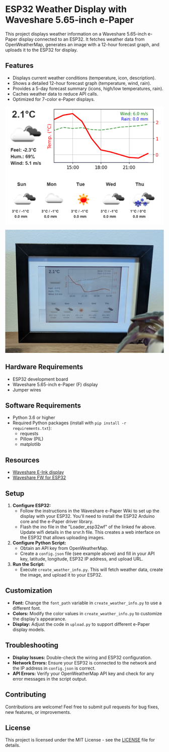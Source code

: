 # ESP32 Weather Display with Waveshare 5.65-inch e-Paper

This project displays weather information on a Waveshare 5.65-inch e-Paper display connected to an ESP32. It fetches weather data from OpenWeatherMap, generates an image with a 12-hour forecast graph, and uploads it to the ESP32 for display.

## Features

* Displays current weather conditions (temperature, icon, description).
* Shows a detailed 12-hour forecast graph (temperature, wind, rain).
* Provides a 5-day forecast summary (icons, high/low temperatures, rain).
* Caches weather data to reduce API calls.
* Optimized for 7-color e-Paper displays.

![Alt text](images/weather.png)

![Alt text](images/build.jpg)

## Hardware Requirements

* ESP32 development board
* Waveshare 5.65-inch e-Paper (F) display
* Jumper wires

## Software Requirements

* Python 3.6 or higher
* Required Python packages (install with `pip install -r requirements.txt`):
    * requests
    * Pillow (PIL)
    * matplotlib

## Resources

* [Waveshare E-Ink display](https://www.waveshare.com/wiki/E-Paper_ESP32_Driver_Board)
* [Waveshare FW for ESP32](https://files.waveshare.com/upload/5/50/E-Paper_ESP32_Driver_Board_Code.7z)

## Setup

1. **Configure ESP32:**
   * Follow the instructions in the Waveshare e-Paper Wiki to set up the display with your ESP32. You'll need to install the ESP32 Arduino core and the e-Paper driver library.
   * Flash the ino file in the "Loader_esp32wf" of the linked fw above. Update wifi details in the srvr.h file. This creates a web interface on the ESP32 that allows uploading images.
2. **Configure Python Script:**
   * Obtain an API key from OpenWeatherMap.
   * Create a `config.json` file (see example above) and fill in your API key, latitude, longitude, ESP32 IP address, and upload URL.
3. **Run the Script:**
   * Execute `create_weather_info.py`. This will fetch weather data, create the image, and upload it to your ESP32.

## Customization

* **Font:** Change the `font_path` variable in `create_weather_info.py` to use a different font.
* **Colors:** Modify the color values in `create_weather_info.py` to customize the display's appearance.
* **Display:** Adjust the code in `upload.py` to support different e-Paper display models.

## Troubleshooting

* **Display Issues:** Double-check the wiring and ESP32 configuration.
* **Network Errors:** Ensure your ESP32 is connected to the network and the IP address in `config.json` is correct.
* **API Errors:** Verify your OpenWeatherMap API key and check for any error messages in the script output.

## Contributing

Contributions are welcome! Feel free to submit pull requests for bug fixes, new features, or improvements.

## License

This project is licensed under the MIT License - see the [LICENSE](LICENSE) file for details.